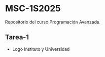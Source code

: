 # MSC-1S2025
Repositorio del curso Programación Avanzada.
## Tarea-1
* Logo Instituto y Universidad
